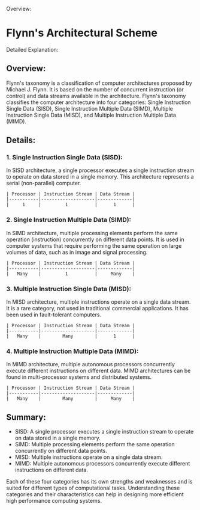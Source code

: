 Overview:
# Flynn's Architectural Scheme
Detailed Explanation:

## Overview:

Flynn's taxonomy is a classification of computer architectures proposed by Michael J. Flynn. It is based on the number of concurrent instruction (or control) and data streams available in the architecture. Flynn's taxonomy classifies the computer architecture into four categories: Single Instruction Single Data (SISD), Single Instruction Multiple Data (SIMD), Multiple Instruction Single Data (MISD), and Multiple Instruction Multiple Data (MIMD).

## Details:

### 1. Single Instruction Single Data (SISD):

In SISD architecture, a single processor executes a single instruction stream to operate on data stored in a single memory. This architecture represents a serial (non-parallel) computer.

```plaintext
| Processor | Instruction Stream | Data Stream |
|-----------|--------------------|-------------|
|     1     |         1          |      1      |
```

### 2. Single Instruction Multiple Data (SIMD):

In SIMD architecture, multiple processing elements perform the same operation (instruction) concurrently on different data points. It is used in computer systems that require performing the same operation on large volumes of data, such as in image and signal processing.

```plaintext
| Processor | Instruction Stream | Data Stream |
|-----------|--------------------|-------------|
|   Many    |         1          |     Many    |
```

### 3. Multiple Instruction Single Data (MISD):

In MISD architecture, multiple instructions operate on a single data stream. It is a rare category, not used in traditional commercial applications. It has been used in fault-tolerant computers.

```plaintext
| Processor | Instruction Stream | Data Stream |
|-----------|--------------------|-------------|
|   Many    |        Many        |      1      |
```

### 4. Multiple Instruction Multiple Data (MIMD):

In MIMD architecture, multiple autonomous processors concurrently execute different instructions on different data. MIMD architectures can be found in multi-processor systems and distributed systems.

```plaintext
| Processor | Instruction Stream | Data Stream |
|-----------|--------------------|-------------|
|   Many    |        Many        |     Many    |
```

## Summary:

- SISD: A single processor executes a single instruction stream to operate on data stored in a single memory.
- SIMD: Multiple processing elements perform the same operation concurrently on different data points.
- MISD: Multiple instructions operate on a single data stream.
- MIMD: Multiple autonomous processors concurrently execute different instructions on different data.

Each of these four categories has its own strengths and weaknesses and is suited for different types of computational tasks. Understanding these categories and their characteristics can help in designing more efficient high performance computing systems.